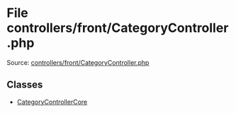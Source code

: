 File controllers/front/CategoryController.php
=========

Source: [controllers/front/CategoryController.php](https://github.com/PrestaShop/PrestaShop/blob/1.6.0.7/controllers/front/CategoryController.php)


Classes
-------

* [CategoryControllerCore](class.CategoryControllerCore.md)

